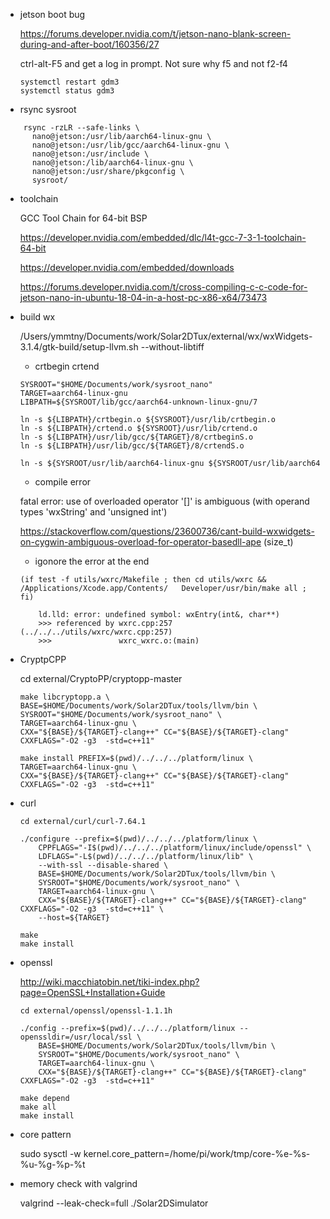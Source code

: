 * jetson boot bug 

	https://forums.developer.nvidia.com/t/jetson-nano-blank-screen-during-and-after-boot/160356/27

	ctrl-alt-F5 and get a log in prompt. Not sure why f5 and not f2-f4

	```
	systemctl restart gdm3
	systemctl status gdm3
	```


* rsync sysroot

```
	rsync -rzLR --safe-links \
      nano@jetson:/usr/lib/aarch64-linux-gnu \
      nano@jetson:/usr/lib/gcc/aarch64-linux-gnu \
      nano@jetson:/usr/include \
      nano@jetson:/lib/aarch64-linux-gnu \
      nano@jetson:/usr/share/pkgconfig \
      sysroot/ 
```

* toolchain

	GCC Tool Chain for 64-bit BSP 

	https://developer.nvidia.com/embedded/dlc/l4t-gcc-7-3-1-toolchain-64-bit

	https://developer.nvidia.com/embedded/downloads

	https://forums.developer.nvidia.com/t/cross-compiling-c-c-code-for-jetson-nano-in-ubuntu-18-04-in-a-host-pc-x86-x64/73473


* build wx

	/Users/ymmtny/Documents/work/Solar2DTux/external/wx/wxWidgets-3.1.4/gtk-build/setup-llvm.sh
	--without-libtiff 

	* crtbegin crtend

	```
	SYSROOT="$HOME/Documents/work/sysroot_nano"
	TARGET=aarch64-linux-gnu
	LIBPATH=${SYSROOT/lib/gcc/aarch64-unknown-linux-gnu/7

	ln -s ${LIBPATH}/crtbegin.o ${SYSROOT}/usr/lib/crtbegin.o
	ln -s ${LIBPATH}/crtend.o ${SYSROOT}/usr/lib/crtend.o
	ln -s ${LIBPATH}/usr/lib/gcc/${TARGET}/8/crtbeginS.o
	ln -s ${LIBPATH}/usr/lib/gcc/${TARGET}/8/crtendS.o

	ln -s ${SYSROOT/usr/lib/aarch64-linux-gnu ${SYSROOT/usr/lib/aarch64         
	```


	* compile error

	fatal error: use of overloaded operator '[]' is ambiguous (with operand types 'wxString' and 'unsigned int')

	https://stackoverflow.com/questions/23600736/cant-build-wxwidgets-on-cygwin-ambiguous-overload-for-operator-basedll-ape
	(size_t)

	* igonore the error at the end

	```
	(if test -f utils/wxrc/Makefile ; then cd utils/wxrc && /Applications/Xcode.app/Contents/	Developer/usr/bin/make all ; fi)

		ld.lld: error: undefined symbol: wxEntry(int&, char**)
		>>> referenced by wxrc.cpp:257 (../../../utils/wxrc/wxrc.cpp:257)
		>>>               wxrc_wxrc.o:(main)

	```

* CryptpCPP

    cd external/CryptoPP/cryptopp-master 

	```
    make libcryptopp.a \
	BASE=$HOME/Documents/work/Solar2DTux/tools/llvm/bin \
	SYSROOT="$HOME/Documents/work/sysroot_nano" \
	TARGET=aarch64-linux-gnu \
	CXX="${BASE}/${TARGET}-clang++" CC="${BASE}/${TARGET}-clang" CXXFLAGS="-O2 -g3  -std=c++11"
	```

	```
    make install PREFIX=$(pwd)/../../../platform/linux \
	TARGET=aarch64-linux-gnu \
	CXX="${BASE}/${TARGET}-clang++" CC="${BASE}/${TARGET}-clang" CXXFLAGS="-O2 -g3  -std=c++11"
	```

* curl

    ```
    cd external/curl/curl-7.64.1
    
    ./configure --prefix=$(pwd)/../../../platform/linux \
		CPPFLAGS="-I$(pwd)/../../../platform/linux/include/openssl" \
		LDFLAGS="-L$(pwd)/../../../platform/linux/lib" \
		--with-ssl --disable-shared \
		BASE=$HOME/Documents/work/Solar2DTux/tools/llvm/bin \
		SYSROOT="$HOME/Documents/work/sysroot_nano" \
		TARGET=aarch64-linux-gnu \
		CXX="${BASE}/${TARGET}-clang++" CC="${BASE}/${TARGET}-clang" CXXFLAGS="-O2 -g3  -std=c++11" \
		--host=${TARGET}

    make
    make install
    ```


* openssl

	http://wiki.macchiatobin.net/tiki-index.php?page=OpenSSL+Installation+Guide

    ```
    cd external/openssl/openssl-1.1.1h
    
    ./config --prefix=$(pwd)/../../../platform/linux --openssldir=/usr/local/ssl \
		BASE=$HOME/Documents/work/Solar2DTux/tools/llvm/bin \
		SYSROOT="$HOME/Documents/work/sysroot_nano" \
		TARGET=aarch64-linux-gnu \
		CXX="${BASE}/${TARGET}-clang++" CC="${BASE}/${TARGET}-clang" CXXFLAGS="-O2 -g3  -std=c++11"

    make depend
    make all
    make install
    ```


* core pattern

	sudo sysctl -w kernel.core_pattern=/home/pi/work/tmp/core-%e-%s-%u-%g-%p-%t

* memory check with valgrind

	valgrind --leak-check=full ./Solar2DSimulator
